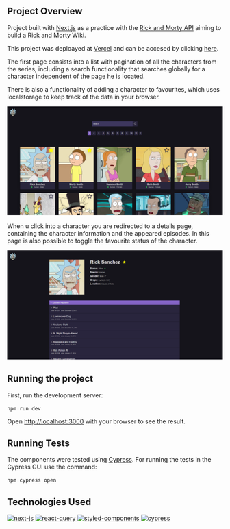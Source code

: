 

## Project Overview

Project built with [Next.js](https://nextjs.org/) as a practice with the [Rick and Morty API](https://rickandmortyapi.com) aiming to build a Rick and Morty Wiki.

This project was deploayed at [Vercel](https://vercel.com) and can be accesed by clicking [here]().

The first page consists into a list with pagination of all the characters from the series, including a search functionality that searches globally for a character independent of the page he is located. 

There is also a functionality of adding a character to favourites, which uses localstorage to keep track of the data in your browser.

![Characters List](./readme_assets/homepage.png)

When u click into a character you are redirected to a details page, containing the character information and the appeared episodes. In this page is also possible to toggle the favourite status of the character.

![Characters Details](./readme_assets/charactersPage.png)

## Running the project

First, run the development server:

```bash
npm run dev
```
Open [http://localhost:3000](http://localhost:3000) with your browser to see the result.

## Running Tests

The components were tested using [Cypress](https://www.cypress.io). For running the tests in the Cypress GUI use the command:

```bash
npm cypress open
```
## Technologies Used


<div >
    <a href="https://nextjs.org/">
    <img alt="next-js" src="https://assets.vercel.com/image/upload/v1662130559/nextjs/Icon_light_background.png" height="80px" />
    </a>
     <a href="https://tanstack.com/query/v3/">
    <img alt="react-query" src="https://blog.theodo.com/static/bb12ede8ede50acc8cdb447e7dc8bf6e/6fe88/rq-logo.png" height="80px" />
    </a>
     <a href="https://www.styled-components.com">
    <img alt="styled-components" src="https://raw.githubusercontent.com/styled-components/brand/master/styled-components.png" height="80px" />
    </a>
    <a href="https://www.cypress.io">
    <img alt="cypress" src="https://res.cloudinary.com/crunchbase-production/image/upload/c_lpad,f_auto,q_auto:eco,dpr_1/ih3wgcjnztxkqpvy8t8b" height="80px" />
    </a>
</div>






